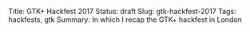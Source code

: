 Title: GTK+ Hackfest 2017
Status: draft
Slug: gtk-hackfest-2017
Tags: hackfests, gtk
Summary: In which I recap the GTK+ hackfest in London

